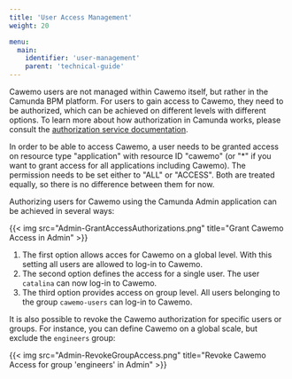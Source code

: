```yaml
---
title: 'User Access Management'
weight: 20

menu:
  main:
    identifier: 'user-management'
    parent: 'technical-guide'
---
```


Cawemo users are not managed within Cawemo itself, but rather in the Camunda BPM platform. For users to gain access to Cawemo, they need to be authorized, which can be achieved on different levels with different options. To learn more about how authorization in Camunda works, please consult the [authorization service documentation](https://docs.camunda.org/manual/latest/user-guide/process-engine/authorization-service/).

In order to be able to access Cawemo, a user needs to be granted access on resource type "application" with resource ID "cawemo" (or "\*" if you want to grant access for all applications including Cawemo). The permission needs to be set either to "ALL" or "ACCESS". Both are treated equally, so there is no difference between them for now.

Authorizing users for Cawemo using the Camunda Admin application can be achieved in several ways:

{{< img src="Admin-GrantAccessAuthorizations.png" title="Grant Cawemo Access in Admin" >}}

1. The first option allows acces for Cawemo on a global level. With this setting all users are allowed to log-in to Cawemo.
2. The second option defines the access for a single user. The user `catalina` can now log-in to Cawemo.
3. The third option provides access on group level. All users belonging to the group `cawemo-users` can log-in to Cawemo.

It is also possible to revoke the Cawemo authorization for specific users or groups. For instance, you can define Cawemo on a global scale, but exclude the `engineers` group:

{{< img src="Admin-RevokeGroupAccess.png" title="Revoke Cawemo Access for group 'engineers' in Admin" >}}
